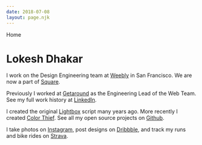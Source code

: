```yaml
---
date: 2018-07-08
layout: page.njk
---
```


<div class="page-tag">Home</div>

<h1 class="page-title">Lokesh Dhakar</h1>

I work on the Design Engineering team at [Weebly](//weebly.com) in San Francisco. We are now a part of <a href="//square.com">Square</a>.

Previously I worked at [Getaround](https://www.getaround.com/) as the Engineering Lead of the Web Team. See my full work history at [LinkedIn](https://www.linkedin.com/in/lokeshdhakar).

I created the original [Lightbox](http://lokeshdhakar.com/projects/lightbox2/) script many years ago. More recently I created [Color Thief](http://lokeshdhakar.com/projects/color-thief/). See all my open source projects on [Github](https://github.com/lokesh).

I take photos on [Instagram](https://instagram.com/lokesh), post designs on [Dribbble](https://dribbble.com/lokesh), and track my runs and bike rides on [Strava](https://www.strava.com/athletes/1136437).

<style>
.page {
  max-width: var(--text-max-width);
}
</style>


